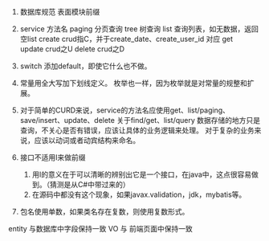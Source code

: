 1. 数据库规范
表面模块前缀

2. service 
方法名
	paging 分页查询
	tree 	树查询
	list 	查询列表，如无数据，返回空list
	create	crud指C，并于create_date、create_user_id 对应
	get  
	update	crud之U
	delete	crud之D
	
1. switch 添加default，即使它什么也不做。
2. 常量用全大写加下划线定义。 枚举也一样，因为枚举就是对常量的规整和扩展。
3. 对于简单的CURD来说，service的方法名应使用get、list/paging、save/insert、update、delete
	关于find/get、list/query 数据存储的地方只是查询，不关心是否有错误，应该让具体的业务逻辑来处理。
   对于复杂的业务来说，应该以动词或者动宾结构来命名。
4. 接口不适用I来做前缀
	1. 用I的意义在于可以清晰的辨别出它是一个接口，在java中，这点很容易做到。（猜测是从C#中带过来的）
	2. 在源码中都没有这个现象，如果javax.validation，jdk，mybatis等。
5. 包名使用单数，如果类名存在复数，则使用复数形式。



entity 与数据库中字段保持一致
VO 与 前端页面中保持一致
